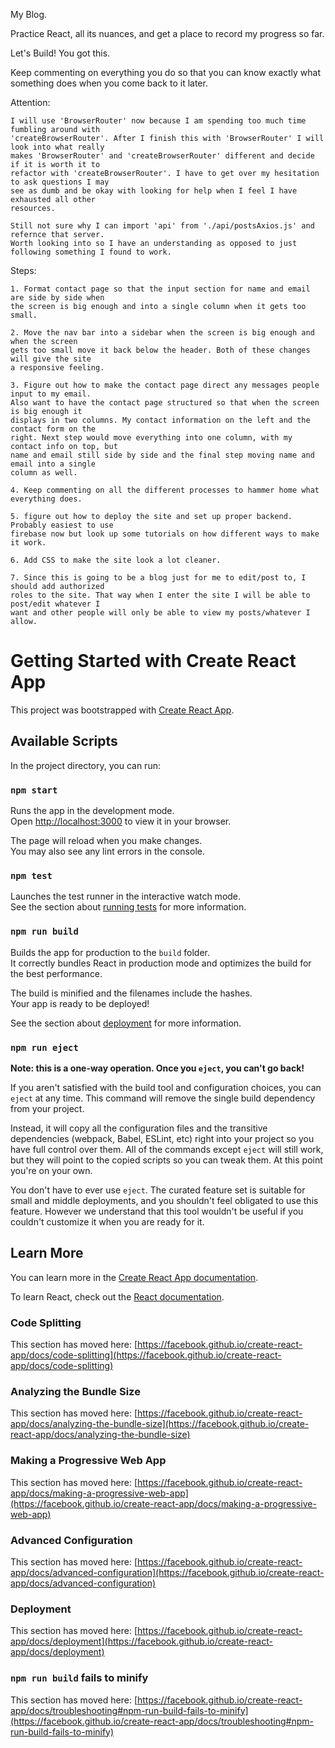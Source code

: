 My Blog.

Practice React, all its nuances, and get a place to record my progress so far.

Let's Build! You got this.

Keep commenting on everything you do so that you can know exactly what something does when you 
come back to it later.

Attention:

    I will use 'BrowserRouter' now because I am spending too much time fumbling around with
    'createBrowserRouter'. After I finish this with 'BrowserRouter' I will look into what really
    makes 'BrowserRouter' and 'createBrowserRouter' different and decide if it is worth it to
    refactor with 'createBrowserRouter'. I have to get over my hesitation to ask questions I may
    see as dumb and be okay with looking for help when I feel I have exhausted all other
    resources.

    Still not sure why I can import 'api' from './api/postsAxios.js' and refernce that server. 
    Worth looking into so I have an understanding as opposed to just following something I found to work.

Steps:

    1. Format contact page so that the input section for name and email are side by side when 
    the screen is big enough and into a single column when it gets too small.

    2. Move the nav bar into a sidebar when the screen is big enough and when the screen
    gets too small move it back below the header. Both of these changes will give the site
    a responsive feeling.

    3. Figure out how to make the contact page direct any messages people input to my email. 
    Also want to have the contact page structured so that when the screen is big enough it
    displays in two columns. My contact information on the left and the contact form on the
    right. Next step would move everything into one column, with my contact info on top, but
    name and email still side by side and the final step moving name and email into a single
    column as well.

    4. Keep commenting on all the different processes to hammer home what everything does.

    5. figure out how to deploy the site and set up proper backend. Probably easiest to use 
    firebase now but look up some tutorials on how different ways to make it work.

    6. Add CSS to make the site look a lot cleaner.
 
    7. Since this is going to be a blog just for me to edit/post to, I should add authorized
    roles to the site. That way when I enter the site I will be able to post/edit whatever I
    want and other people will only be able to view my posts/whatever I allow.

# Getting Started with Create React App

This project was bootstrapped with [Create React App](https://github.com/facebook/create-react-app).

## Available Scripts

In the project directory, you can run:

### `npm start`

Runs the app in the development mode.\
Open [http://localhost:3000](http://localhost:3000) to view it in your browser.

The page will reload when you make changes.\
You may also see any lint errors in the console.

### `npm test`

Launches the test runner in the interactive watch mode.\
See the section about [running tests](https://facebook.github.io/create-react-app/docs/running-tests) for more information.

### `npm run build`

Builds the app for production to the `build` folder.\
It correctly bundles React in production mode and optimizes the build for the best performance.

The build is minified and the filenames include the hashes.\
Your app is ready to be deployed!

See the section about [deployment](https://facebook.github.io/create-react-app/docs/deployment) for more information.

### `npm run eject`

**Note: this is a one-way operation. Once you `eject`, you can't go back!**

If you aren't satisfied with the build tool and configuration choices, you can `eject` at any time. This command will remove the single build dependency from your project.

Instead, it will copy all the configuration files and the transitive dependencies (webpack, Babel, ESLint, etc) right into your project so you have full control over them. All of the commands except `eject` will still work, but they will point to the copied scripts so you can tweak them. At this point you're on your own.

You don't have to ever use `eject`. The curated feature set is suitable for small and middle deployments, and you shouldn't feel obligated to use this feature. However we understand that this tool wouldn't be useful if you couldn't customize it when you are ready for it.

## Learn More

You can learn more in the [Create React App documentation](https://facebook.github.io/create-react-app/docs/getting-started).

To learn React, check out the [React documentation](https://reactjs.org/).

### Code Splitting

This section has moved here: [https://facebook.github.io/create-react-app/docs/code-splitting](https://facebook.github.io/create-react-app/docs/code-splitting)

### Analyzing the Bundle Size

This section has moved here: [https://facebook.github.io/create-react-app/docs/analyzing-the-bundle-size](https://facebook.github.io/create-react-app/docs/analyzing-the-bundle-size)

### Making a Progressive Web App

This section has moved here: [https://facebook.github.io/create-react-app/docs/making-a-progressive-web-app](https://facebook.github.io/create-react-app/docs/making-a-progressive-web-app)

### Advanced Configuration

This section has moved here: [https://facebook.github.io/create-react-app/docs/advanced-configuration](https://facebook.github.io/create-react-app/docs/advanced-configuration)

### Deployment

This section has moved here: [https://facebook.github.io/create-react-app/docs/deployment](https://facebook.github.io/create-react-app/docs/deployment)

### `npm run build` fails to minify

This section has moved here: [https://facebook.github.io/create-react-app/docs/troubleshooting#npm-run-build-fails-to-minify](https://facebook.github.io/create-react-app/docs/troubleshooting#npm-run-build-fails-to-minify)
